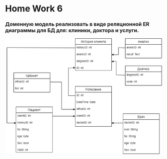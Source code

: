 # Home Work 6
### Доменную модель реализовать в виде реляционной ER диаграммы для БД для: клиники, доктора и услуги.

![UML](HW6.png)
